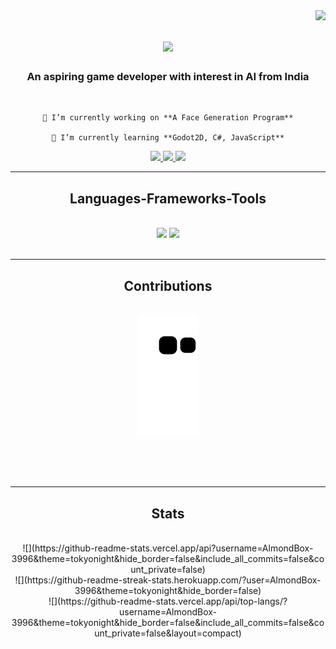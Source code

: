 <img align="right" src="https://visitor-badge.laobi.icu/badge?page_id=AlmondBox-3996.AlmondBox-3996" />

<h1 align="center">
    <img src="https://readme-typing-svg.herokuapp.com/?font=Righteous&size=35&center=true&vCenter=true&width=500&height=70&duration=4000&lines=Hi+There!+👋;+I'm+Ankit+Joseph+Thomas!;" />
</h1>

<h3 align="center">An aspiring game developer with interest in AI from India</h3>

<br/>

<div align="center">
 
    🔭 I’m currently working on **A Face Generation Program**
 
    🌱 I’m currently learning **Godot2D, C#, JavaScript**

 </div>
 
<div align="center"> 
  <a href="mailto:ankitjosepht@gmail.com">
    <img src="https://img.shields.io/badge/Gmail-333333?style=for-the-badge&logo=gmail&logoColor=red" />
  </a>
  <a href="https://linkedin.com/in/pedro-sales-muniz" target="_blank">
    <img src="https://img.shields.io/badge/LinkedIn-0077B5?style=for-the-badge&logo=linkedin&logoColor=white" target="_blank" />
  </a>
  <a href="https://github.com/AlmondBox-3996" target="_blank">
     <img src="https://img.shields.io/badge/GitHub-1A661A?style=for-the-badge&logo=todoist&logoColor=white" target="_blank" />
  </a>
</div>

 <hr/>
 
<h2 align="center">Languages-Frameworks-Tools</h2>
<br/>
<div align="center">
    <img src="https://skillicons.dev/icons?i=c,cpp,css,flutter,figma,git,github,godot,html" />
    <img src="https://skillicons.dev/icons?i=java,javascript,mongodb,mysql,python,r,unity,unrealengine,vscode" /><br>
</div>

<br/>
<hr/>

<div align="center">
  <h2>Contributions</h2>
  <br>
  <img alt="snake eating my contributions" src="https://raw.githubusercontent.com/AlmondBox-3996/AlmondBox-3996/output/github-contribution-grid-snake.svg" />
  
  <br/><br/><br/>
</div>

<hr/>

<h2 align="center">Stats</h2>
<br>
<div align=center>
  ![](https://github-readme-stats.vercel.app/api?username=AlmondBox-3996&theme=tokyonight&hide_border=false&include_all_commits=false&count_private=false)<br/>
  ![](https://github-readme-streak-stats.herokuapp.com/?user=AlmondBox-3996&theme=tokyonight&hide_border=false)<br/>
  ![](https://github-readme-stats.vercel.app/api/top-langs/?username=AlmondBox-3996&theme=tokyonight&hide_border=false&include_all_commits=false&count_private=false&layout=compact)
</div>

<br/><br/>
